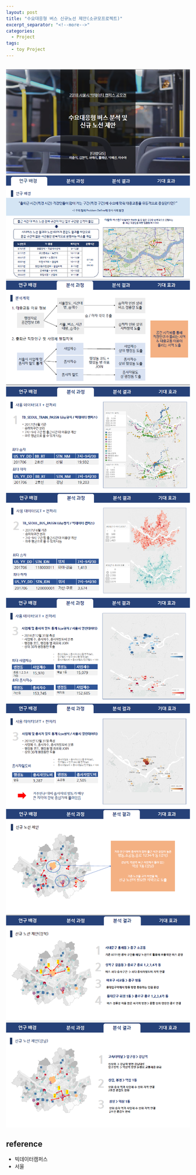```yaml
---
layout: post
title: "수요대응형 버스 신규노선 제안(소규모프로젝트)"
excerpt_separator: "<!--more-->"
categories:
  - Project
tags:
  - toy Project
---
```


## 

![blue](/assets/다람쥐1.png)
![blue](/assets/다람쥐2.png)
![blue](/assets/다람쥐3.png)
![blue](/assets/다람쥐4.png)
![blue](/assets/다람쥐5.png)
![blue](/assets/다람쥐6.png)
![blue](/assets/다람쥐7.png)
![blue](/assets/다람쥐8.png)
![blue](/assets/다람쥐9.png)
![blue](/assets/다람쥐10.png)


<!--more-->



## reference
* 빅데이터캠퍼스
* 서울

